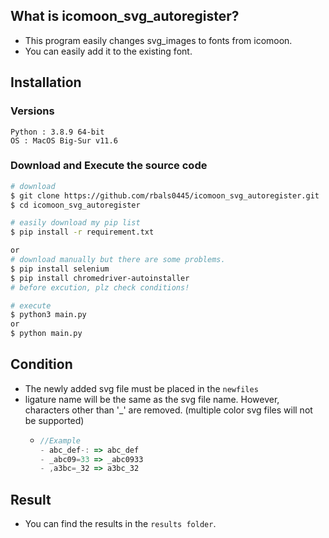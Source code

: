 ## What is icomoon_svg_autoregister?

- This program easily changes svg_images to fonts from icomoon.
- You can easily add it to the existing font.

## Installation

### Versions

```
Python : 3.8.9 64-bit
OS : MacOS Big-Sur v11.6
```

### Download and Execute the source code

```bash
# download
$ git clone https://github.com/rbals0445/icomoon_svg_autoregister.git
$ cd icomoon_svg_autoregister

# easily download my pip list
$ pip install -r requirement.txt

or
# download manually but there are some problems.
$ pip install selenium
$ pip install chromedriver-autoinstaller
# before excution, plz check conditions!

# execute
$ python3 main.py
or
$ python main.py
```

## Condition

- The newly added svg file must be placed in the `newfiles`
- ligature name will be the same as the svg file name. However, characters other than '\_' are removed. (multiple color svg files will not be supported)
  - ```js
    //Example
    - abc_def-: => abc_def
    - _abc09=33 => _abc0933
    - ,a3bc=_32 => a3bc_32
    ```

## Result

- You can find the results in the `results folder`.
